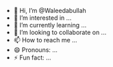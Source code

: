 - 👋 Hi, I’m @Waleedabullah
- 👀 I’m interested in ...
- 🌱 I’m currently learning ...
- 💞️ I’m looking to collaborate on ...
- 📫 How to reach me ...
- 😄 Pronouns: ...
- ⚡ Fun fact: ...

<!---
Waleedabullah/Waleedabullah is a ✨ special ✨ repository because its `README.md` (this file) appears on your GitHub profile.
You can click the Preview link to take a look at your changes.
--->
